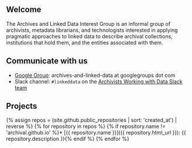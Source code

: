 ## Welcome

The Archives and Linked Data Interest Group is an informal group of archivists, metadata librarians, and technologists interested in applying pragmatic approaches to linked data to describe archival collections, institutions that hold them, and the entities associated with them.

## Communicate with us

* [Google Group](https://groups.google.com/d/forum/archives-and-linked-data): archives-and-linked-data at googlegroups dot com
* Slack channel: `#linkeddata` on the [Archivists Working with Data Slack team](https://shoes-untied.slack.com/)

## Projects

{% assign repos = (site.github.public_repositories | sort: 'created_at') | reverse %}
{% for repository in repos %}
{% if repository.name != 'archival.github.io' %}* [{{ repository.name }}]({{ repository.html_url }}): {{ repository.description }}{% endif %} {% endfor %}
